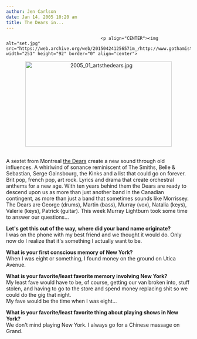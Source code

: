 ```yaml
---
author: Jen Carlson
date: Jan 14, 2005 10:20 am
title: The Dears in...
---
```


	
										<p align="CENTER"><img alt="set.jpg" src="https://web.archive.org/web/20150424125657im_/http://www.gothamist.com/arts/archives/set.jpg" width="251" height="92" border="0" align="center">

</p><p align="CENTER"><img alt="2005_01_artsthedears.jpg" src="https://web.archive.org/web/20150424125657im_/http://www.gothamist.com/images/2005_01_artsthedears.jpg" width="400" height="232"></p><p><br clear="all">
A sextet from Montreal <a href="https://web.archive.org/web/20150424125657/http://www.thedears.org/">the Dears</a> create a new sound through old influences. A whirlwind of sonance reminiscent of The Smiths, Belle &amp; Sebastian, Serge Gainsbourg, the Kinks and a list that could go on forever. Brit pop, french pop, art rock. Lyrics and drama that create orchestral anthems for a new age. 
With ten years behind them the Dears are ready to descend upon us as more than just another band in the Canadian contingent, as more than just a band that sometimes sounds like Morrissey.
The Dears are George (drums), Martin (bass), Murray (vox), Natalia (keys), Valerie (keys), Patrick (guitar). This week Murray Lightburn took some time to answer our questions...

</p><p><b>Let&apos;s get this out of the way, where did your band name originate?</b><br>
I was on the phone with my best friend and we thought it would do. Only now do I realize that it&apos;s something I actually want to be.</p>

<p><b>What is your first conscious memory of New York? </b><br>
When I was eight or something, I found money on the ground on Utica Avenue.</p>

<p><b>What is your favorite/least favorite memory involving New York? </b><br>
My least fave would have to be, of course, getting our van broken into, stuff stolen, and having to go to the store and spend money replacing shit so we could do the gig that night.<br>
My fave would be the time when I was eight...</p>

<p><b>What is your favorite/least favorite thing about playing shows in New York? </b><br>
We don&apos;t mind playing New York. I always go for a Chinese massage on Grand. </p>					
										
									
				